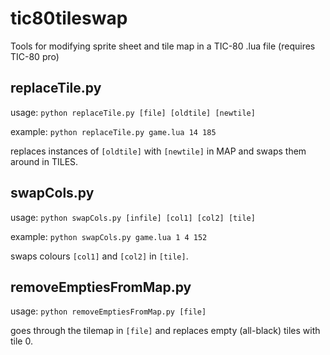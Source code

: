 # tic80tileswap

Tools for modifying sprite sheet and tile map in a TIC-80 .lua file (requires TIC-80 pro)

## replaceTile.py

usage: `python replaceTile.py [file] [oldtile] [newtile]`

example: `python replaceTile.py game.lua 14 185`

replaces instances of `[oldtile]` with `[newtile]` in MAP and swaps them around in TILES.

## swapCols.py

usage: `python swapCols.py [infile] [col1] [col2] [tile]`

example: `python swapCols.py game.lua 1 4 152`

swaps colours `[col1]` and `[col2]` in `[tile]`.

## removeEmptiesFromMap.py

usage: `python removeEmptiesFromMap.py [file]`

goes through the tilemap in `[file]` and replaces empty (all-black) tiles with tile 0.

